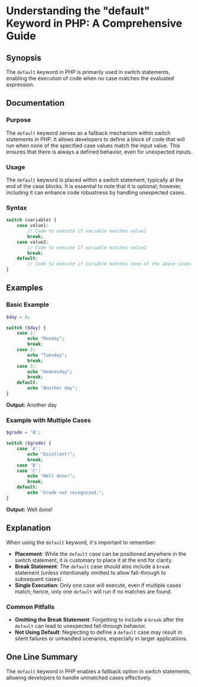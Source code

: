 <!--
Meta Description: # Understanding the "default" Keyword in PHP: A Comprehensive Guide ## Synopsis The `default` keyword in PHP is primarily used in switch statements, e...
Meta Keywords: default, case, break, switch, php
-->

# Understanding the "default" Keyword in PHP: A Comprehensive Guide

## Synopsis
The `default` keyword in PHP is primarily used in switch statements, enabling the execution of code when no case matches the evaluated expression.

## Documentation

### Purpose
The `default` keyword serves as a fallback mechanism within switch statements in PHP. It allows developers to define a block of code that will run when none of the specified case values match the input value. This ensures that there is always a defined behavior, even for unexpected inputs.

### Usage
The `default` keyword is placed within a switch statement, typically at the end of the case blocks. It is essential to note that it is optional; however, including it can enhance code robustness by handling unexpected cases.

### Syntax
```php
switch (variable) {
    case value1:
        // Code to execute if variable matches value1
        break;
    case value2:
        // Code to execute if variable matches value2
        break;
    default:
        // Code to execute if variable matches none of the above cases
}
```

## Examples

### Basic Example
```php
$day = 4;

switch ($day) {
    case 1:
        echo "Monday";
        break;
    case 2:
        echo "Tuesday";
        break;
    case 3:
        echo "Wednesday";
        break;
    default:
        echo "Another day";
}
```
**Output:** Another day

### Example with Multiple Cases
```php
$grade = 'B';

switch ($grade) {
    case 'A':
        echo "Excellent!";
        break;
    case 'B':
    case 'C':
        echo "Well done!";
        break;
    default:
        echo "Grade not recognized.";
}
```
**Output:** Well done!

## Explanation

When using the `default` keyword, it's important to remember:
- **Placement**: While the `default` case can be positioned anywhere in the switch statement, it is customary to place it at the end for clarity.
- **Break Statement**: The `default` case should also include a `break` statement (unless intentionally omitted to allow fall-through to subsequent cases).
- **Single Execution**: Only one case will execute, even if multiple cases match; hence, only one `default` will run if no matches are found.

### Common Pitfalls
- **Omitting the Break Statement**: Forgetting to include a `break` after the `default` can lead to unexpected fall-through behavior.
- **Not Using Default**: Neglecting to define a `default` case may result in silent failures or unhandled scenarios, especially in larger applications.

## One Line Summary
The `default` keyword in PHP enables a fallback option in switch statements, allowing developers to handle unmatched cases effectively.